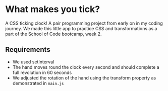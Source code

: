 # What makes you tick?

A CSS ticking clock!
A pair programming project from early on in my coding journey. 
We made this little app to practice CSS and transformations as a part of the School of Code bootcamp, week 2.

## Requirements

- We used setInterval
- The hand moves round the clock every second and should complete a full revolution in 60 seconds
- We adjusted the rotation of the hand using the transform property as demonstrated in `main.js`

